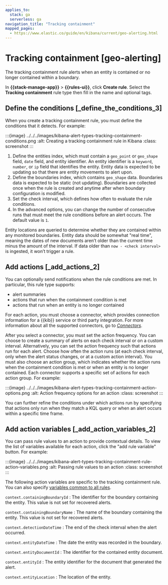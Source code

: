 ```yaml
---
applies_to:
  stack: ga
  serverless: ga
navigation_title: "Tracking containment"
mapped_pages:
  - https://www.elastic.co/guide/en/kibana/current/geo-alerting.html
---
```


# Tracking containment [geo-alerting]

The tracking containment rule alerts when an entity is contained or no longer contained within a boundary.

In **{{stack-manage-app}}** > **{{rules-ui}}**, click **Create rule**. Select the **Tracking containment** rule type then fill in the name and optional tags.

## Define the conditions [_define_the_conditions_3]

When you create a tracking containment rule, you must define the conditions that it detects. For example:

:::{image} ../../../images/kibana-alert-types-tracking-containment-conditions.png
:alt: Creating a tracking containment rule in Kibana
:class: screenshot
:::

1. Define the entities index, which must contain a `geo_point` or `geo_shape` field, `date` field, and entity identifier. An entity identifier is a `keyword`, `number`, or `ip` field that identifies the entity. Entity data is expected to be updating so that there are entity movements to alert upon.
2. Define the boundaries index, which contains `geo_shape` data. Boundaries data is expected to be static (not updating). Boundaries are collected once when the rule is created and anytime after when boundary configuration is modified.
3. Set the check interval, which defines how often to evaluate the rule conditions.
4. In the advanced options, you can change the number of consecutive runs that must meet the rule conditions before an alert occurs. The default value is `1`.

Entity locations are queried to determine whether they are contained within any monitored boundaries. Entity data should be somewhat "real time", meaning the dates of new documents aren’t older than the current time minus the amount of the interval. If data older than `now - <check interval>` is ingested, it won’t trigger a rule.

## Add actions [_add_actions_2]

You can optionally send notifications when the rule conditions are met. In particular, this rule type supports:

* alert summaries
* actions that run when the containment condition is met
* actions that run when an entity is no longer contained

For each action, you must choose a connector, which provides connection information for a {{kib}} service or third party integration. For more information about all the supported connectors, go to [*Connectors*](../../../deploy-manage/manage-connectors.md).

After you select a connector, you must set the action frequency. You can choose to create a summary of alerts on each check interval or on a custom interval. Alternatively, you can set the action frequency such that actions run for each alert. Choose how often the action runs (at each check interval, only when the alert status changes, or at a custom action interval). You must also choose an action group, which indicates whether the action runs when the containment condition is met or when an entity is no longer contained. Each connector supports a specific set of actions for each action group. For example:

:::{image} ../../../images/kibana-alert-types-tracking-containment-action-options.png
:alt: Action frequency options for an action
:class: screenshot
:::

You can further refine the conditions under which actions run by specifying that actions only run when they match a KQL query or when an alert occurs within a specific time frame.

## Add action variables [_add_action_variables_2]

You can pass rule values to an action to provide contextual details. To view the list of variables available for each action, click the "add rule variable" button. For example:

:::{image} ../../../images/kibana-alert-types-tracking-containment-rule-action-variables.png
:alt: Passing rule values to an action
:class: screenshot
:::

The following action variables are specific to the tracking containment rule. You can also specify [variables common to all rules](rule-action-variables.md).

`context.containingBoundaryId`
:   The identifier for the boundary containing the entity. This value is not set for recovered alerts.

`context.containingBoundaryName`
:   The name of the boundary containing the entity. This value is not set for recovered alerts.

`context.detectionDateTime`
:   The end of the check interval when the alert occurred.

`context.entityDateTime`
:   The date the entity was recorded in the boundary.

`context.entityDocumentId`
:   The identifier for the contained entity document.

`context.entityId`
:   The entity identifier for the document that generated the alert.

`context.entityLocation`
:   The location of the entity.

